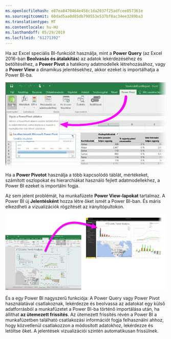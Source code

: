 ```yaml
---
ms.openlocfilehash: e87ea8470464e458c1da2037f25adfcee857361e
ms.sourcegitcommit: 60dad5aa0d85db790553e537bf8ac34ee3289ba3
ms.translationtype: MT
ms.contentlocale: hu-HU
ms.lasthandoff: 05/29/2019
ms.locfileid: "61271392"
---
```

Ha az Excel speciális BI-funkcióit használja, mint a **Power Query** (az Excel 2016-ban **Beolvasás és átalakítás**) az adatok lekérdezéséhez és betöltéséhez, a **Power Pivot** a hatékony adatmodellek létrehozásához, vagy a **Power View** a dinamikus jelentésekhez, akkor ezeket is importálhatja a Power BI-ba.

![](media/5-3-import-powerpivot-powerview/5-3_1.png)

Ha a **Power Pivotot** használja a több kapcsolódó táblát, mértékeket, számított oszlopokat és hierarchiákat használó fejlett adatmodellekhez, a Power BI ezeket is importálni fogja.

Az sem jelent problémát, ha munkafüzete **Power View-lapokat** tartalmaz. A Power BI új **Jelentésként** hozza létre őket ismét a Power BI-ban. És máris elkezdheti a vizualizációk rögzítését az irányítópultokon.

![](media/5-3-import-powerpivot-powerview/5-3_2.png)

És a egy Power BI nagyszerű funkciója: A Power Query vagy Power Pivot használatával csatlakoznak, lekérdezze és beolvassa az adatokat egy külső adatforrásból a munkafüzetet a Power BI-ba történő importálása után, ha állíthat **az ütemezett frissítés**. Az ütemezett frissítés révén a Power BI a munkafüzetben található csatlakozási információt fogja felhasználni ahhoz, hogy közvetlenül csatlakozzon a módosított adatokhoz, lekérdezze és letöltse őket. A jelentések vizualizációi szintén automatikusan frissülnek.

